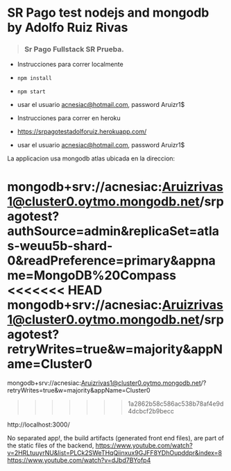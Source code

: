 # SR Pago test nodejs and mongodb by Adolfo Ruiz Rivas
> ### Sr Pago Fullstack SR Prueba.


- Instrucciones para correr localmente

- `npm install` 
- `npm start`
- usar el usuario acnesiac@hotmail.com, password Aruizr1$

- Instrucciones para correr en heroku

- https://srpagotestadolforuiz.herokuapp.com/
- usar el usuario acnesiac@hotmail.com, password Aruizr1$


La applicacion usa mongodb atlas ubicada en la direccion:

mongodb+srv://acnesiac:Aruizrivas1@cluster0.oytmo.mongodb.net/srpagotest?authSource=admin&replicaSet=atlas-weuu5b-shard-0&readPreference=primary&appname=MongoDB%20Compass
<<<<<<< HEAD
mongodb+srv://acnesiac:Aruizrivas1@cluster0.oytmo.mongodb.net/srpagotest?retryWrites=true&w=majority&appName=Cluster0
=======
mongodb+srv://acnesiac:Aruizrivas1@cluster0.oytmo.mongodb.net/?retryWrites=true&w=majority&appName=Cluster0

>>>>>>> 1a2862b58c586ac538b78af4e9d4dcbcf2b9becc


http://localhost:3000/


No separated app!, the build artifacts (generated front end files), are part of the static files of the backend, 
https://www.youtube.com/watch?v=2HRLtuuyrNU&list=PLCk2SWeTHqQiinxux9GJFF8YDhOupddpr&index=8
https://www.youtube.com/watch?v=dJbd7BYofp4

